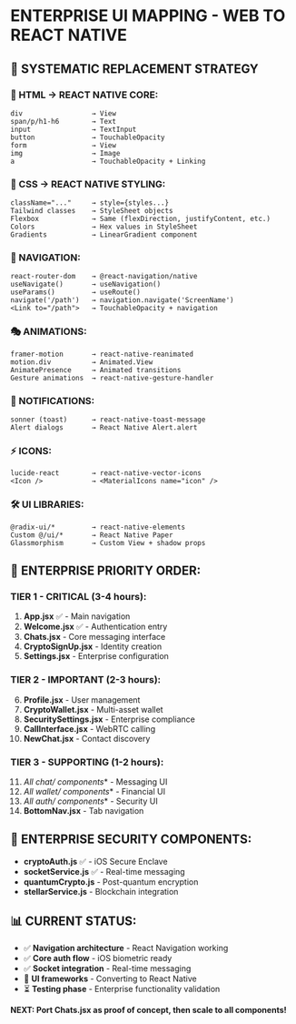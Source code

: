 # ENTERPRISE UI MAPPING - WEB TO REACT NATIVE

## 🎯 **SYSTEMATIC REPLACEMENT STRATEGY**

### **📱 HTML → REACT NATIVE CORE:**
```
div                 → View
span/p/h1-h6        → Text  
input               → TextInput
button              → TouchableOpacity
form                → View
img                 → Image
a                   → TouchableOpacity + Linking
```

### **🎨 CSS → REACT NATIVE STYLING:**
```
className="..."     → style={styles...}
Tailwind classes    → StyleSheet objects
Flexbox             → Same (flexDirection, justifyContent, etc.)
Colors              → Hex values in StyleSheet
Gradients           → LinearGradient component
```

### **🔗 NAVIGATION:**
```
react-router-dom    → @react-navigation/native
useNavigate()       → useNavigation()
useParams()         → useRoute()
navigate('/path')   → navigation.navigate('ScreenName')
<Link to="/path">   → TouchableOpacity + navigation
```

### **🎭 ANIMATIONS:**
```
framer-motion       → react-native-reanimated
motion.div          → Animated.View
AnimatePresence     → Animated transitions
Gesture animations  → react-native-gesture-handler
```

### **🔔 NOTIFICATIONS:**
```
sonner (toast)      → react-native-toast-message
Alert dialogs       → React Native Alert.alert
```

### **⚡ ICONS:**
```
lucide-react        → react-native-vector-icons
<Icon />            → <MaterialIcons name="icon" />
```

### **🛠️ UI LIBRARIES:**
```
@radix-ui/*         → react-native-elements
Custom @/ui/*       → React Native Paper
Glassmorphism       → Custom View + shadow props
```

## 🚀 **ENTERPRISE PRIORITY ORDER:**

### **TIER 1 - CRITICAL (3-4 hours):**
1. **App.jsx** ✅ - Main navigation
2. **Welcome.jsx** ✅ - Authentication entry
3. **Chats.jsx** - Core messaging interface  
4. **CryptoSignUp.jsx** - Identity creation
5. **Settings.jsx** - Enterprise configuration

### **TIER 2 - IMPORTANT (2-3 hours):**
6. **Profile.jsx** - User management
7. **CryptoWallet.jsx** - Multi-asset wallet
8. **SecuritySettings.jsx** - Enterprise compliance
9. **CallInterface.jsx** - WebRTC calling
10. **NewChat.jsx** - Contact discovery

### **TIER 3 - SUPPORTING (1-2 hours):**
11. **All chat/* components** - Messaging UI
12. **All wallet/* components** - Financial UI  
13. **All auth/* components** - Security UI
14. **BottomNav.jsx** - Tab navigation

## 🔐 **ENTERPRISE SECURITY COMPONENTS:**
- **cryptoAuth.js** ✅ - iOS Secure Enclave
- **socketService.js** ✅ - Real-time messaging
- **quantumCrypto.js** - Post-quantum encryption
- **stellarService.js** - Blockchain integration

## 📊 **CURRENT STATUS:**
- ✅ **Navigation architecture** - React Navigation working
- ✅ **Core auth flow** - iOS biometric ready
- ✅ **Socket integration** - Real-time messaging
- 🔄 **UI frameworks** - Converting to React Native
- ⏳ **Testing phase** - Enterprise functionality validation

**NEXT: Port Chats.jsx as proof of concept, then scale to all components!**